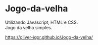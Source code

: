 # Jogo-da-velha
Utilizando Javascript, HTML e CSS.<br/>
Jogo da velha simples.

https://oliver-igor.github.io/Jogo-da-velha/
